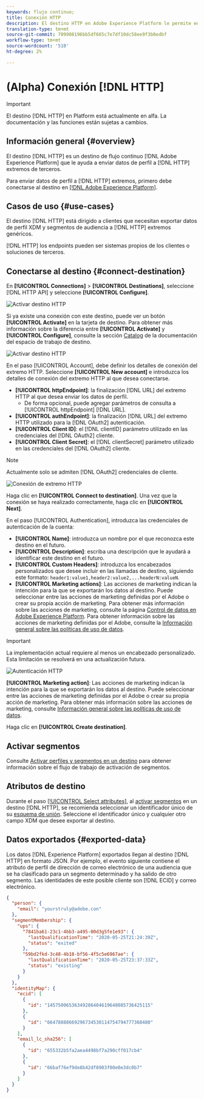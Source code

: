 ```yaml
---
keywords: flujo continuo;
title: Conexión HTTP
description: El destino HTTP en Adobe Experience Platform le permite enviar datos de perfil a extremos HTTP de terceros.
translation-type: tm+mt
source-git-commit: 709908196bb5df665c7e7df10dc58ee9f3b0edbf
workflow-type: tm+mt
source-wordcount: '510'
ht-degree: 2%

---
```



# (Alpha) Conexión [!DNL HTTP]

>[!IMPORTANT]
>
>El destino [!DNL HTTP] en Platform está actualmente en alfa. La documentación y las funciones están sujetas a cambios.

## Información general {#overview}

El destino [!DNL HTTP] es un destino de flujo continuo [!DNL Adobe Experience Platform] que le ayuda a enviar datos de perfil a [!DNL HTTP] extremos de terceros.

Para enviar datos de perfil a [!DNL HTTP] extremos, primero debe conectarse al destino en [[!DNL Adobe Experience Platform]](#connect-destination).

## Casos de uso {#use-cases}

El destino [!DNL HTTP] está dirigido a clientes que necesitan exportar datos de perfil XDM y segmentos de audiencia a [!DNL HTTP] extremos genéricos.

[!DNL HTTP] los endpoints pueden ser sistemas propios de los clientes o soluciones de terceros.

## Conectarse al destino {#connect-destination}

En **[!UICONTROL Connections]** > **[!UICONTROL Destinations]**, seleccione [!DNL HTTP API] y seleccione **[!UICONTROL Configure]**.

![Activar destino HTTP](../assets/catalog/http/activate.png)

Si ya existe una conexión con este destino, puede ver un botón **[!UICONTROL Activate]** en la tarjeta de destino. Para obtener más información sobre la diferencia entre **[!UICONTROL Activate]** y **[!UICONTROL Configure]**, consulte la sección [Catalog](../ui/destinations-workspace.md#catalog) de la documentación del espacio de trabajo de destino.

![Activar destino HTTP](../assets/catalog/http/connect.png)

En el paso [!UICONTROL Account], debe definir los detalles de conexión del extremo HTTP. Seleccione **[!UICONTROL New account]** e introduzca los detalles de conexión del extremo HTTP al que desea conectarse.
- **[!UICONTROL httpEndpoint]**: la finalización  [!DNL URL] del extremo HTTP al que desea enviar los datos de perfil.
   - De forma opcional, puede agregar parámetros de consulta a [!UICONTROL httpEndpoint] [!DNL URL].
- **[!UICONTROL authEndpoint]**: la finalización  [!DNL URL] del extremo HTTP utilizado para la  [!DNL OAuth2] autenticación.
- **[!UICONTROL Client ID]**: el  [!DNL clientID] parámetro utilizado en las credenciales del  [!DNL OAuth2] cliente.
- **[!UICONTROL Client Secret]**: el  [!DNL clientSecret] parámetro utilizado en las credenciales del  [!DNL OAuth2] cliente.

>[!NOTE]
>
>Actualmente solo se admiten [!DNL OAuth2] credenciales de cliente.

![Conexión de extremo HTTP](../assets/catalog/http/connect.png)

Haga clic en **[!UICONTROL Connect to destination]**. Una vez que la conexión se haya realizado correctamente, haga clic en **[!UICONTROL Next]**.

En el paso [!UICONTROL Authentication], introduzca las credenciales de autenticación de la cuenta:
- **[!UICONTROL Name]**: introduzca un nombre por el que reconozca este destino en el futuro.
- **[!UICONTROL Description]**: escriba una descripción que le ayudará a identificar este destino en el futuro.
- **[!UICONTROL Custom Headers]**: introduzca los encabezados personalizados que desee incluir en las llamadas de destino, siguiendo este formato:  `header1:value1,header2:value2,...headerN:valueN`.
- **[!UICONTROL Marketing actions]**: Las acciones de marketing indican la intención para la que se exportarán los datos al destino. Puede seleccionar entre las acciones de marketing definidas por el Adobe o crear su propia acción de marketing. Para obtener más información sobre las acciones de marketing, consulte la página [Control de datos en Adobe Experience Platform](/help/data-governance/policies/overview.md). Para obtener información sobre las acciones de marketing definidas por el Adobe, consulte la [Información general sobre las políticas de uso de datos](/help/data-governance/policies/overview.md).

>[!IMPORTANT]
>
>La implementación actual requiere al menos un encabezado personalizado. Esta limitación se resolverá en una actualización futura.

![Autenticación HTTP](../assets/catalog/http/authenticate.png)

**[!UICONTROL Marketing action]**: Las acciones de marketing indican la intención para la que se exportarán los datos al destino. Puede seleccionar entre las acciones de marketing definidas por el Adobe o crear su propia acción de marketing. Para obtener más información sobre las acciones de marketing, consulte [Información general sobre las políticas de uso de datos](../../data-governance/policies/overview.md).

Haga clic en **[!UICONTROL Create destination]**.

## Activar segmentos

Consulte [Activar perfiles y segmentos en un destino](../ui/activate-destinations.md#select-attributes) para obtener información sobre el flujo de trabajo de activación de segmentos.

## Atributos de destino

Durante el paso [[!UICONTROL Select attributes]](../ui/activate-destinations.md#select-attributes), al [activar segmentos](../ui/activate-destinations.md) en un destino [!DNL HTTP], se recomienda seleccionar un identificador único de su [esquema de unión](../../profile/home.md#profile-fragments-and-union-schemas). Seleccione el identificador único y cualquier otro campo XDM que desee exportar al destino.

## Datos exportados {#exported-data}

Los datos [!DNL Experience Platform] exportados llegan al destino [!DNL HTTP] en formato JSON. Por ejemplo, el evento siguiente contiene el atributo de perfil de dirección de correo electrónico de una audiencia que se ha clasificado para un segmento determinado y ha salido de otro segmento. Las identidades de este posible cliente son [!DNL ECID] y correo electrónico.

```json
{
  "person": {
    "email": "yourstruly@adobe.con"
  },
  "segmentMembership": {
    "ups": {
      "7841ba61-23c1-4bb3-a495-00d3g5fe1e93": {
        "lastQualificationTime": "2020-05-25T21:24:39Z",
        "status": "exited"
      },
      "59bd2fkd-3c48-4b18-bf56-4f5c5e6967ae": {
        "lastQualificationTime": "2020-05-25T23:37:33Z",
        "status": "existing"
      }
    }
  },
  "identityMap": {
    "ecid": [
      {
        "id": "14575006536349286404619648085736425115"
      },
      {
        "id": "66478888669296734530114754794777368480"
      }
    ],
    "email_lc_sha256": [
      {
        "id": "655332b5fa2aea4498bf7a290cff017cb4"
      },
      {
        "id": "66baf76ef9de8b42df8903f00e0e3dc0b7"
      }
    ]
  }
}
```
